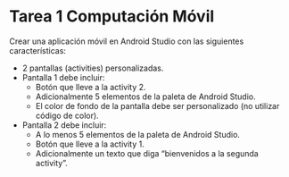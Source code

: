 # Tarea 1 Computación Móvil
Crear una aplicación móvil en Android Studio con las siguientes características:
- 2 pantallas (activities) personalizadas.
- Pantalla 1 debe incluir:
    - Botón que lleve a la activity 2.
    - Adicionalmente 5 elementos de la paleta de Android Studio.
    - El color de fondo de la pantalla debe ser personalizado (no utilizar código de color).
- Pantalla 2 debe incluir:
    - A lo menos 5 elementos de la paleta de Android Studio.
    - Botón que lleve a la activity 1.
    - Adicionalmente un texto que diga “bienvenidos a la segunda activity”.
